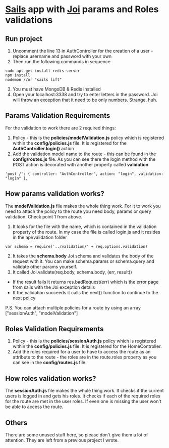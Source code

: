 # [Sails](http://sailsjs.org) app with [Joi](https://github.com/hapijs/joi) params and Roles validations

## Run project

1. Uncomment the line 13 in AuthController for the creation of a user - replace username and password with your own
2. Then run the following commands in sequence
```
sudo apt-get install redis-server
npm install
nodemon //or "sails lift"
```
3. You must have MongoDB & Redis installed
4. Open your localhost:3338 and try to enter letters in the password. Joi will throw an exception that it need to be only numbers. Strange, huh.

## Params Validation Requirements

For the validation to work there are 2 required things:
  1. Policy - this is the **policies/modelValidation.js** policy which is registered within the **config/policies.js** file. It is registered for the 
   **AuthController.login()** action
  2. Add the validation model name to the route - this can be found in the **config/routes.js** file. As you can see there
  the login method with the POST action is decorated with another property called **validation**
  
  ```
  'post /': { controller: "AuthController", action: "login", validation: "login" },
  ```
  
## How params validation works?

The **modelValidation.js** file makes the whole thing work. For it to work you need to attach the policy to the route you need body, params or query validation. Check point 1 from above.
  1. It looks for the file with the name, which is contained in the validation property of the route. In my case the file is called
   login.js and it resides in the api/validation folder
   
   ```
   var schema = require('../validation/' + req.options.validation)
   ```
   
  2. It takes the **schema.body** Joi schema and validates the body of the request with it. You can make schema.params or schema.query and validate other params yourself.
  3. It called Joi.validate(req.body, schema.body, (err, result))
   * If the result fails it returns res.badRequest(err) which is the error page from sails with the Joi exception details
   * If the validation succeeds it calls the next() function to continue to the next policy
   
P.S.
You can attach multiple policies for a route by using an array ["sessionAuth", "modelValidation"]

## Roles Validation Requirements

  1. Policy - this is the **policies/sessionAuth.js** policy which is registered within the **config/policies.js** file. It is registered for the HomeController.
  2. Add the roles required for a user to have to access the route as an attribute to the route - the roles are in the route.roles property as you can see in the **config/routes.js** file.
  
## How roles validation works?

The **sessionAuth.js** file makes the whole thing work. It checks if the current users is logged in and gets his roles. It checks if each of the required roles for the route are met
 in the user roles. If even one is missing the user won't be able to access the route.


## Others

There are some unused stuff here, so please don't give them a lot of attention. They are left from a previous project I wrote.
